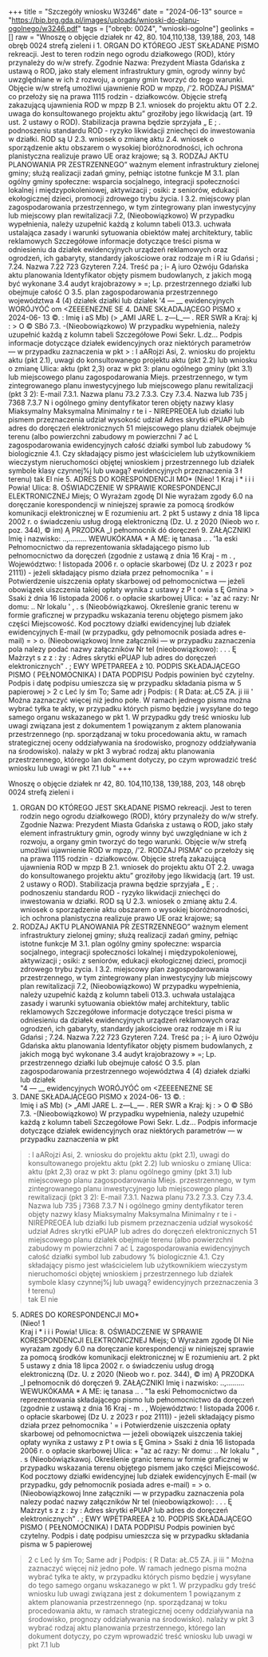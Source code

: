 +++
title = "Szczegóły wniosku W3246"
date = "2024-06-13"
source = "https://bip.brg.gda.pl/images/uploads/wnioski-do-planu-ogolnego/w3246.pdf"
tags = ["obręb: 0024", "wnioski-ogolne"]
geolinks = []
raw = "Wnoszę o objęcie działek nr 42, 80. 104,110,138, 139,188, 203, 148 obręb 0024 strefą zieleni i 1. ORGAN DO KTÓREGO JEST SKŁADANE PISMO rekreacji. Jest to teren rodzin nego ogrodu działkowego (ROD), który przynależy do w/w strefy. Zgodnie Nazwa: Prezydent Miasta Gdańska z ustawą o ROD, jako stały element infrastruktury gmin, ogrody winny być uwzględniane w ich ż rozwoju, a organy gmin tworzyć do tego warunki. Objęcie w/w strefą umożliwi ujawnienie ROD w mpzp, /'2. RODZAJ PISMA” co przełoży się na prawa 1115 rodzin - działkowców. Objęcie strefą zakazującą ujawnienia ROD w mpzp B 2.1. wniosek do projektu aktu OT 2.2. uwaga do konsultowanego projektu aktu” groziłoby jego likwidacją (art. 19 ust. 2 ustawy o ROD). Stabilizacja prawna będzie sprzyjała „ E ; . podnoszeniu standardu ROD - ryzyko likwidacji zniechęci do inwestowania w działki. ROD są U 2.3. wniosek o zmianę aktu  2.4. wniosek o sporządzenie aktu obszarem o wysokiej bioróżnorodności, ich ochrona planistyczna realizuje prawo UE oraz krajowe; są 3. RODZAJ AKTU PLANOWANIA PR ZESTRZENNEGO” ważnym element infrastruktury zielonej gminy; służą realizacji zadań gminy, pełniąc istotne funkcje M 3.1. plan ogólny gminy społeczne: wsparcia socjalnego, integracji społeczności lokalnej i międzypokoleniowej, aktywizacji ; osiki: z seniorów, edukacji ekołogicznej dzieci, promocji zdrowego trybu życia. I 3.2. miejscowy plan zagospodarowania przestrzennego, w tym zintegrowany plan inwestycyjny lub miejscowy plan rewitalizacji 7.2, (Nieobowiązkowo) W przypadku wypełnienia, należy uzupełnić każdą z kolumn tabeli 013.3. uchwała ustalająca zasady i warunki sytuowania obiektów małej architektury, tablic reklamowych Szczegółowe informacje dotyczące treści pisma w odniesieniu da działek ewidencyjnych  urządzeń reklamowych oraz ogrodzeń, ich gabaryty, standardy jakościowe oraz rodzaje m i R iu Gdańsi ;   7.24. Nazwa 7.22  723 Gzyteren  7.24. Treść pa ; i- Ą iuro Ożwóju Gdańska  aktu planowania  Identyfikator  objęty pismem budowlanych, z jakich mogą być wykonane  3.4 audyt krajobrazowy » =;   Lp.  przestrzennego działki lub  obejmuje całość  O 3.5. plan zagospodarowania przestrzennego województwa 4 (4) działek działki lub działek   '4 —  __ ewidencyjnych  WORÓJYÓĆ  om <ZEEEENEZNE SE 4. DANE SKŁADAJĄCEGO PISMO x 2024-06- 13 ©. :     Imię i aS Mb) (> „AMI JARE L. z—L_— . RER SWR a  Kraj: kj : > O © SBó 7.3. -(Nieobowiązkowo) W przypadku wypełnienia, należy uzupełnić każdą z kolumn tabeli Szczegółowe Powi Sekr. L.dz... Podpis  informacje dotyczące działek ewidencyjnych oraz niektórych parametrów — w przypadku zaznaczenia w pkt > : l aARojzi Asi, 2. wniosku do projektu aktu (pkt 2.1), uwagi do konsultowanego projektu aktu (pkt 2.2) lub wniosku o zmianę Ulica: aktu (pkt 2,3) oraz w pkt 3: planu ogólnego gminy (pkt 3.1) lub miejscowego planu zagospodarowania Miejs. przestrzennego, w tym zintegrowanego planu inwestycyjnego lub miejscowego planu rewitalizacji (pkt 3 2): E-mail  7.3.1. Nazwa planu 73.2  7.3.3. Czy 7.3.4. Nazwa lub  735 j 7368  7.3.7 N i  ogólnego gminy dentyfikator teren objęty nazwy klasy Miaksymalny Maksymalna Minimalny r te i  - NIREPREOEA  lub działki lub  pismem przeznaczenia udział  wysokość  udział  Adres skrytki ePUAP lub adres do doręczeń elektronicznych 51 miejscowego planu działek  obejmuje terenu (albo  powierzchni zabudowy m  powierzchni 7 ać  L zagospodarowania ewidencyjnych całość działki symbol lub zabudowy %   biologicznie  4.1. Czy składający pismo jest właścicielem lub użytkownikiem wieczystym nieruchomości objętej wnioskiem j przestrzennego  lub działek symbole klasy    czynnej%j  lub uwagą?   ewidencyjnych przeznaczenia  3  ł terenu)     tak El nie    5. ADRES DO KORESPONDENCJI MO*     (Nieo! 1      Kraj i * i i i Powia! Ulica: 8. OŚWIADCZENIE W SPRAWIE KORESPONDENCJI ELEKTRONICZNEJ Miejs; O Wyrażam zgodę DI Nie wyrażam zgody 6.0 na doręczanie korespondencji w niniejszej sprawie za pomocą środków komunikacji elektronicznej w E rozumieniu art. 2 pkt 5 ustawy z dnia 18 lipca 2002 r. o świadczeniu usług drogą elektroniczną (Dz. U. z 2020 (Nieob wo r. poz. 344), © im) Ą PRZODKA _l pełnomocnik dó doręczeń 9. ZAŁĄCZNIKI Imię i nazwisko: ..,......... WEWUKÓKAMA * A ME: ię tanasa .. . '1a eski Pełnomocnictwo da reprezentowania składającego pismo lub pełnomocnictwo da doręczeń (zgodnie z ustawą z dnia 16 Kraj - m . , Województwo: !  listopada 2006 r. o opłacie skarbowej (Dz U. z 2023 r poz 2111)) - jeżeli składający pismo działa przez pełnomocnika ' = i  Potwierdzenie uiszczenia opłaty skarbowej od pełnomocnictwa — jeżeli obowiązek uiszczenia takiej opłaty wynika z ustawy z P t owia s Ę Gmina > Ssaki ż dnia 16 listopada 2006 r. o opłacie skarbowej Ulica: + 'az ać razy: Nr domu: .. Nr lokalu ' , . s (Nieobówiązkawoj. Określenie granic terenu w formie graficznej w przypadku wskazania terenu objętego pismem jako części Miejscowość. Kod pocztowy działki ewidencyjnej lub działek ewidencyjnych E-mail (w przypadku, gdy pełnomocnik posiada adres e-mail) = > o. (Nieobowiązkowoj Inne załączniki — w przypadku zaznaczenia pola nalezy podać nazwy załączników Nr tel (nieobowiązkowo): . . . Ę Mażrzyt s z z : ży : Adres skrytki ePUAP lub adres do doręczeń elektronicznych” . ; EWY WPETPAREEA ż 10. PODPIS SKŁADAJĄCEGO PISMO ( PEŁNOMOCNIKA) I DATA PODPISU Podpis powinien być czytelny. Podpis i datę podpisu umieszcza się w przypadku składania pisma w 5 papierowej > 2 c Leć ly śm To; Same adr j Podpis: ( R Data: aŁ.C5 ZA. ji iii ' Można zaznaczyć więcej niż jedno połe. W ramach jednego pisma można wybrać tyłka te akty, w przypadku których pismo będzie j wysyłane do tego samego organu wskazanego w pkt 1. W przypadku gdy treść wniosku lub uwagi związana jest z dokumentem 1 powiązanym z aktem planowania przestrzennego (np. sporządzanaj w toku procedowania aktu, w ramach strategicznej oceny oddziaływania na środowisko, prognozy oddziaływania na środowisko). nalaży w pkt 3 wybrać rodzaj aktu planowania przestrzennego, którego lan dokument dotyczy, po czym wprowadzić treść wniosku lub uwagi w pkt 7.1 lub "
+++

Wnoszę o objęcie działek nr 42, 80. 104,110,138, 139,188, 203, 148 obręb 0024 strefą zieleni i
1. ORGAN DO KTÓREGO JEST SKŁADANE PISMO rekreacji. Jest to teren rodzin nego ogrodu działkowego (ROD), który przynależy do w/w strefy. Zgodnie
Nazwa: Prezydent Miasta Gdańska z ustawą o ROD, jako stały element infrastruktury gmin, ogrody winny być uwzględniane w ich
ż rozwoju, a organy gmin tworzyć do tego warunki. Objęcie w/w strefą umożliwi ujawnienie ROD w mpzp,
/'2. RODZAJ PISMA” co przełoży się na prawa 1115 rodzin - działkowców. Objęcie strefą zakazującą ujawnienia ROD w mpzp
B 2.1. wniosek do projektu aktu OT 2.2. uwaga do konsultowanego projektu aktu” groziłoby jego likwidacją (art. 19 ust. 2 ustawy o ROD). Stabilizacja prawna będzie sprzyjała
„ E ; . podnoszeniu standardu ROD - ryzyko likwidacji zniechęci do inwestowania w działki. ROD są
U 2.3. wniosek o zmianę aktu  2.4. wniosek o sporządzenie aktu obszarem o wysokiej bioróżnorodności, ich ochrona planistyczna realizuje prawo UE oraz krajowe; są
3. RODZAJ AKTU PLANOWANIA PR ZESTRZENNEGO” ważnym element infrastruktury zielonej gminy; służą realizacji zadań gminy, pełniąc istotne funkcje
M 3.1. plan ogólny gminy społeczne: wsparcia socjalnego, integracji społeczności lokalnej i międzypokoleniowej, aktywizacji
; osiki: z seniorów, edukacji ekołogicznej dzieci, promocji zdrowego trybu życia.
I 3.2. miejscowy plan zagospodarowania przestrzennego, w tym zintegrowany plan inwestycyjny lub
miejscowy plan rewitalizacji 7.2, (Nieobowiązkowo) W przypadku wypełnienia, należy uzupełnić każdą z kolumn tabeli
013.3. uchwała ustalająca zasady i warunki sytuowania obiektów małej architektury, tablic reklamowych Szczegółowe informacje dotyczące treści pisma w odniesieniu da działek ewidencyjnych
 urządzeń reklamowych oraz ogrodzeń, ich gabaryty, standardy jakościowe oraz rodzaje m i R iu Gdańsi ;   7.24. Nazwa 7.22  723 Gzyteren  7.24. Treść
pa ; i- Ą iuro Ożwóju Gdańska  aktu planowania  Identyfikator  objęty pismem
budowlanych, z jakich mogą być wykonane  3.4 audyt krajobrazowy » =;   Lp.  przestrzennego działki lub  obejmuje całość 
O 3.5. plan zagospodarowania przestrzennego województwa 4 (4) działek działki lub działek  
"4 —  __ ewidencyjnych  WORÓJYÓĆ  om <ZEEEENEZNE SE
4. DANE SKŁADAJĄCEGO PISMO x 2024-06- 13 ©. :    
Imię i aS Mb) (> „AMI JARE L. z—L_— . RER SWR a 
Kraj: kj : > O © SBó 7.3. -(Nieobowiązkowo) W przypadku wypełnienia, należy uzupełnić każdą z kolumn tabeli Szczegółowe
Powi Sekr. L.dz... Podpis  informacje dotyczące działek ewidencyjnych oraz niektórych parametrów — w przypadku zaznaczenia w pkt
> : l aARojzi Asi, 2. wniosku do projektu aktu (pkt 2.1), uwagi do konsultowanego projektu aktu (pkt 2.2) lub wniosku o zmianę
Ulica: aktu (pkt 2,3) oraz w pkt 3: planu ogólnego gminy (pkt 3.1) lub miejscowego planu zagospodarowania
Miejs. przestrzennego, w tym zintegrowanego planu inwestycyjnego lub miejscowego planu rewitalizacji (pkt 3 2):
E-mail  7.3.1. Nazwa planu 73.2  7.3.3. Czy 7.3.4. Nazwa lub  735 j 7368  7.3.7
N i  ogólnego gminy dentyfikator teren objęty nazwy klasy Miaksymalny Maksymalna Minimalny
r te i  - NIREPREOEA  lub działki lub  pismem przeznaczenia udział  wysokość  udział 
Adres skrytki ePUAP lub adres do doręczeń elektronicznych 51 miejscowego planu działek  obejmuje terenu (albo  powierzchni zabudowy m  powierzchni
7 ać  L zagospodarowania ewidencyjnych całość działki symbol lub zabudowy %   biologicznie 
4.1. Czy składający pismo jest właścicielem lub użytkownikiem wieczystym nieruchomości objętej wnioskiem j przestrzennego  lub działek symbole klasy    czynnej%j 
lub uwagą?   ewidencyjnych przeznaczenia 
3  ł terenu)    
tak El nie   
5. ADRES DO KORESPONDENCJI MO*    
(Nieo! 1     
Kraj i * i i i
Powia!
Ulica: 8. OŚWIADCZENIE W SPRAWIE KORESPONDENCJI ELEKTRONICZNEJ
Miejs; O Wyrażam zgodę DI Nie wyrażam zgody
6.0 na doręczanie korespondencji w niniejszej sprawie za pomocą środków komunikacji elektronicznej w
E rozumieniu art. 2 pkt 5 ustawy z dnia 18 lipca 2002 r. o świadczeniu usług drogą elektroniczną (Dz. U. z 2020
(Nieob wo r. poz. 344),
© im) Ą
PRZODKA _l pełnomocnik dó doręczeń 9. ZAŁĄCZNIKI
Imię i nazwisko: ..,......... WEWUKÓKAMA * A ME: ię tanasa .. . "1a eski Pełnomocnictwo da reprezentowania składającego pismo lub pełnomocnictwo da doręczeń (zgodnie z ustawą z dnia 16
Kraj - m . , Województwo: !  listopada 2006 r. o opłacie skarbowej (Dz U. z 2023 r poz 2111)) - jeżeli składający pismo działa przez pełnomocnika
' = i  Potwierdzenie uiszczenia opłaty skarbowej od pełnomocnictwa — jeżeli obowiązek uiszczenia takiej opłaty wynika z ustawy z
P t
owia s Ę Gmina > Ssaki ż dnia 16 listopada 2006 r. o opłacie skarbowej
Ulica: + "az ać razy: Nr domu: .. Nr lokalu " , . s (Nieobówiązkawoj. Określenie granic terenu w formie graficznej w przypadku wskazania terenu objętego pismem jako części
Miejscowość. Kod pocztowy działki ewidencyjnej lub działek ewidencyjnych
E-mail (w przypadku, gdy pełnomocnik posiada adres e-mail) = > o. (Nieobowiązkowoj Inne załączniki — w przypadku zaznaczenia pola nalezy podać nazwy załączników
Nr tel (nieobowiązkowo): . . . Ę Mażrzyt s z z : ży :
Adres skrytki ePUAP lub adres do doręczeń elektronicznych” . ; EWY WPETPAREEA
ż 10. PODPIS SKŁADAJĄCEGO PISMO ( PEŁNOMOCNIKA) I DATA PODPISU
Podpis powinien być czytelny. Podpis i datę podpisu umieszcza się w przypadku składania pisma w 5 papierowej
> 2 c Leć ly
śm To; Same
adr j
Podpis: ( R Data: aŁ.C5 ZA.
ji iii
" Można zaznaczyć więcej niż jedno połe. W ramach jednego pisma można wybrać tyłka te akty, w przypadku których pismo będzie j
wysyłane do tego samego organu wskazanego w pkt 1. W przypadku gdy treść wniosku lub uwagi związana jest z dokumentem 1
powiązanym z aktem planowania przestrzennego (np. sporządzanaj w toku procedowania aktu, w ramach strategicznej oceny
oddziaływania na środowisko, prognozy oddziaływania na środowisko). nalaży w pkt 3 wybrać rodzaj aktu planowania przestrzennego,
którego lan dokument dotyczy, po czym wprowadzić treść wniosku lub uwagi w pkt 7.1 lub 


